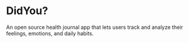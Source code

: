 # DidYou?

An open source health journal app that lets users track and analyze their feelings, emotions, and daily habits.

